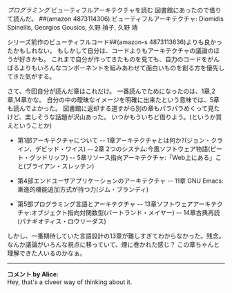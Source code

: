 *プログラミング* ビューティフルアーキテクチャを読む
図書館にあったので借りて読んだ。
 ##(amazon 4873114306)  ビューティフルアーキテクチャ: Diomidis Spinellis, Georgios Gousios, 久野 禎子, 久野 靖

シリーズ前作のビューティフルコード##(amazon-s 4873113636)よりも良かったかもしれない。
もしかして自分は、コードよりもアーキテクチャの議論のほうが好きかも。
これまで自分が作ってきたものを見ても、自力のコードをがんばるよりもいろんなコンポーネントを組みあわせて面白いものを創る方を優先してきた気がする。

さて、今回自分が読んだ章はこれだけ。
一番読んでためになったのは、1章,2章,14章かな。
自分の中の曖昧なイメージを明確に出来たという意味では、5章も読んでよかった。
図書館に返却する道すがら別の章もパラパラめくって見たけど、楽しそうな話題が沢山あった。
いつかもういちど借りよう。(というか買えということか)

- 第1部アーキテクチャについて
-- 1章アーキテクチャとは何か?(ジョン・クライン、デビッド・ワイス)
-- 2章 2つのシステム:今風ソフトウェア物語(ピート・グッドリッフ)
-- 5章リソース指向アーキテクチャ:「Web上にある」こと(ブライアン・スレッテン)

- 第4部エンドユーザアプリケーションのアーキテクチャ
-- 11章 GNU Emacs:漸進的機能追加方式が持つ力(ジム・ブランディ)

- 第5部プログラミング言語とアーキテクチャ
-- 13章ソフトウェアアーキテクチャ:オブジェクト指向対関数型(バートランド・メイヤー)
-- 14章古典再読(パナギオティス・ロウリーダス)

しかし、一番期待していた言語設計の13章が難しすぎてわからなかった。残念。
なんか議論がいろんな視点に移っていて、煙に巻かれた感じ？
この章ちゃんと理解できた人いるのかなぁ。



---

**コメント by Alice:**  
Hey, that's a clveer way of thinking about it.
